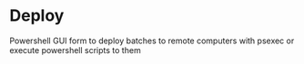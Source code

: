 # Deploy
Powershell GUI form to deploy batches to remote computers with psexec or execute powershell scripts to them 
